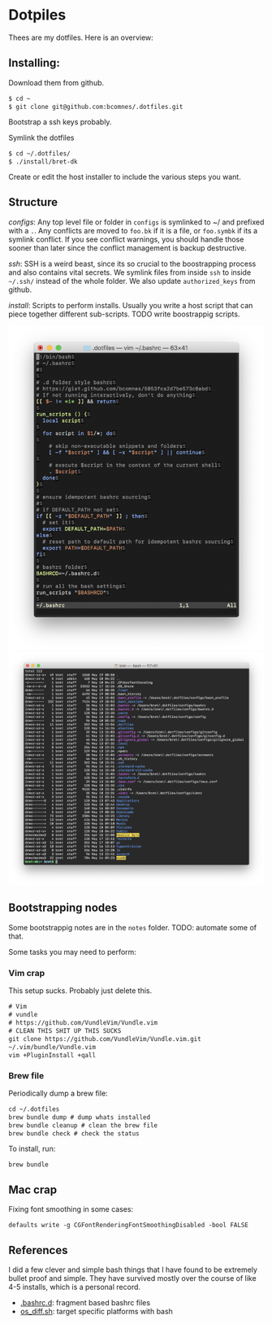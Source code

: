 # Dotpiles

Thees are my dotfiles.  Here is an overview:

## Installing:

Download them from github.

```console
$ cd ~
$ git clone git@github.com:bcomnes/.dotfiles.git
```

Bootstrap a ssh keys probably.

Symlink the dotfiles

```console
$ cd ~/.dotfiles/
$ ./install/bret-dk
```

Create or edit the host installer to include the various steps you want.

## Structure

*configs*: Any top level file or folder in `configs` is symlinked to ~/ and prefixed with a `.`.  Any conflicts are moved to `foo.bk` if it is a file, or `foo.symbk` if its a symlink conflict.  If you see conflict warnings, you should handle those sooner than later since the conflict management is backup destructive.

*ssh*: SSH is a weird beast, since its so crucial to the boostrapping process and also contains vital secrets.  We symlink files from inside `ssh` to inside `~/.ssh/` instead of the whole folder. We also update `authorized_keys` from github.

*install*: Scripts to perform installs.  Usually you write a host script that can piece together different sub-scripts.  TODO write boostrappig scripts.

![](screenshots/bashrc.png)
![](screenshots/dotfiles.png)
## Bootstrapping nodes

Some bootstrappig notes are in the `notes` folder.  TODO: automate some of that.

Some tasks you may need to perform:

### Vim crap

This setup sucks. Probably just delete this.

```console
# Vim
# vundle
# https://github.com/VundleVim/Vundle.vim
# CLEAN THIS SHIT UP THIS SUCKS
git clone https://github.com/VundleVim/Vundle.vim.git ~/.vim/bundle/Vundle.vim
vim +PluginInstall +qall
```

### Brew file

Periodically dump a brew file:

```console
cd ~/.dotfiles
brew bundle dump # dump whats installed
brew bundle cleanup # clean the brew file
brew bundle check # check the status
```

To install, run:

```cosole
brew bundle
```

## Mac crap

Fixing font smoothing in some cases:

```
defaults write -g CGFontRenderingFontSmoothingDisabled -bool FALSE
```

## References

I did a few clever and simple bash things that I have found to be extremely bullet proof and simple.  They have survived mostly over the course of like 4-5 installs, which is a personal record.

- [.bashrc.d](https://gist.github.com/bcomnes/5053fca2d7be573c0abd): fragment based bashrc files
- [os_diff.sh](https://gist.github.com/bcomnes/13711d12237e866de5ca): target specific platforms with bash
